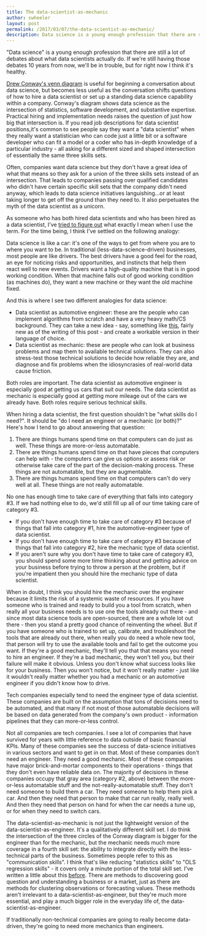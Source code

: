 ```yaml
---
title: The data-scientist-as-mechanic
author: swheeler
layout: post
permalink: /2017/03/07/the-data-scientist-as-mechanic/
description: Data science is a young enough profession that there are still a lot of debates about what data scientists actually do. If we're still having those debates 10 years from now, we'll be in trouble, but for right now I think it's healthy.
---
```


"Data science" is a young enough profession that there are still a lot of debates about what data scientists actually do. If we're still having those debates 10 years from now, we'll be in trouble, but for right now I think it's healthy.

[Drew Conway's venn diagram](http://drewconway.com/zia/2013/3/26/the-data-science-venn-diagram) is useful for beginning a conversation about data science, but becomes less useful as the conversation shifts questions of how to hire a data scientist or set up a standing data science capability within a company. Conway's diagram shows  data science as the intersection of statistics, software development, and substantive expertise. Practical hiring and implementation needs raises the question of just how big that intersection is. If you read job descriptions for data scientist positions,it's common to see people say they want a "data scientist" when they really want a statistician who can code just a little bit or a software developer who can fit a model or a coder who has in-depth knowledge of a particular industry - all asking for a different sized and shaped intersection of essentially the same three skills sets.

Often, companies want data science but they don't have a great idea of what that means so they ask for a union of the three skills sets instead of an intersection. That leads to companies passing over qualified candidates who didn't have certain specific skill sets that the company didn't need anyway, which leads to data science initiatives languishing...or at least taking longer to get off the ground than they need to. It also perpetuates the myth of the data scientist as a unicorn.

As someone who has both hired data scientists and who has been hired as a data scientist, I've [tried to figure out](http://housesofstones.github.io/2013/02/11/data-science-yes-please-data-scientist-meh/) what exactly I mean when I use the term. For the time being, I think I've settled on the following analogy:

Data science is like a car: it's one of the ways to get from where you are to where you want to be. In traditional (less-data-science-driven) businesses, most people are like drivers. The best drivers have a good feel for the road, an eye for noticing risks and opportunities, and instincts that help them react well to new events. Drivers want a high-quality machine that is in good working condition. When that machine falls out of good working condition (as machines do), they want a new machine or they want the old machine fixed.

And this is where I see two different analogies for data science:
* Data scientist as automotive engineer: these are the people who can implement algorithms from scratch and have a very heavy math/CS background. They can take a new idea - say, something like [this](https://arxiv.org/abs/1702.08835), fairly new as of the writing of this post - and create a workable version in their language of choice.
* Data scientist as mechanic: these are people who can look at business problems and map them to available technical solutions. They can also stress-test those technical solutions to decide how reliable they are, and diagnose and fix problems when the idiosyncrasies of real-world data cause friction.

Both roles are important. The data scientist as automotive engineer is especially good at getting us cars that suit our needs. The data scientist as mechanic is especially good at getting more mileage out of the cars we already have. Both roles require serious technical skills.

When hiring a data scientist, the first question shouldn't be "what skills do I need?". It should be "do I need an engineer or a mechanic (or both)?" Here's how I tend to go about answering that question:

1. There are things humans spend time on that computers can do just as well. These things are more-or-less automatable.
2. There are things humans spend time on that have pieces that computers can help with - the computers can give us options or assess risk or otherwise take care of the part of the decision-making process. These things are not automatable, but they are augmentable.
3. There are things humans spend time on that computers can't do very well at all. These things are not really automatable.

No one has enough time to take care of everything that falls into category #3. If we had nothing else to do, we'd still fill up all of our time taking care of category #3.
* If you don't have enough time to take care of category #3 because of things that fall into category #1, hire the automotive-engineer type of data scientist.
* If you don't have enough time to take care of category #3 because of things that fall into category #2, hire the mechanic type of data scientist.
* If you aren't sure why you don't have time to take care of category #3, you should spend some more time thinking about and getting advice on your business before trying to throw a person at the problem, but if you're impatient then you should hire the mechanic type of data scientist.

When in doubt, I think you should hire the mechanic over the engineer because it limits the risk of a systemic waste of resources. If you have someone who is trained and ready to build you a tool from scratch, when really all your business needs is to use one the tools already out there - and since most data science tools are open-sourced, there are a whole lot out there - then you stand a pretty good chance of reinventing the wheel. But if you have someone who is trained to set up, calibrate, and troubleshoot the tools that are already out there, when really you do need a whole new tool, that person will try to use the available tools and fail to get the outcome you want. If they're a good mechanic, they'll tell you that that means you need to hire an engineer. If they're a bad mechanic, they won't tell you, but their failure will make it obvious. Unless you don't know what success looks like for your business. Then you won't notice, but it won't really matter - just like it wouldn't really matter whether you had a mechanic or an automotive engineer if you didn't know how to drive.

Tech companies especially tend to need the engineer type of data scientist. These companies are built on the assumption that tons of decisions need to be automated, and that many if not most of those automatable decisions will be based on data generated from the company's own product - information pipelines that they can more-or-less control.

Not all companies are tech companies. I see a lot of companies that have survived for years with little reference to data outside of basic financial KPIs. Many of these companies see the success of data-science initiatives in various sectors and want to get in on that. Most of these companies don't need an engineer. They need a good mechanic. Most of these companies have major brick-and-mortar components to their operations - things that they don't even have reliable data on. The majority of decisions in these companies occupy that gray area (category #2, above) between the more-or-less automatable stuff and the not-really-automatable stuff. They don't need someone to build them a car. They need someone to help them pick a car. And then they need that person to make that car run really, really well. And then they need that person on hand for when the car needs a tune up, or for when they need to switch cars.

The data-scientist-as-mechanic is not just the lightweight version of the data-scientist-as-engineer. It's a qualitatively different skill set. I do think the intersection of the three circles of the Conway diagram is bigger for the engineer than for the mechanic, but the mechanic needs much more coverage in a fourth skill set: the ability to integrate directly with the less-technical parts of the business. Sometimes people refer to this as "communication skills". I think that's like reducing "statistics skills" to "OLS regression skills" - it covers only a minute portion of the total skill set. I've written a little about this [before](http://housesofstones.github.io/2013/07/09/anthropology-and-data-science-need-each-other/). There are methods to discovering good question and understanding a business or a market, just as there are methods for clustering observations or forecasting values. These methods aren't irrelevant to a data-scientist-as-engineer, but they're much more essential, and play a much bigger role in the everyday life of, the data-scientist-as-engineer.

If traditionally non-technical companies are going to really become data-driven, they're going to need more mechanics than engineers.

